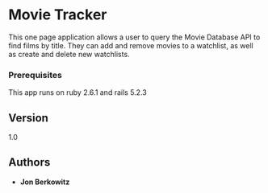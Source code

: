 # Movie Tracker

This one page application allows a user to query the Movie Database API to find films by title. They can add and remove movies to a watchlist, as well as create and delete new watchlists.

### Prerequisites

This app runs on ruby 2.6.1 and rails 5.2.3

## Version

1.0

## Authors

* **Jon Berkowitz**
